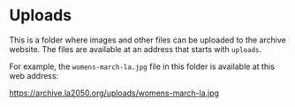 
# Uploads

This is a folder where images and other files can be uploaded to the archive website. The files are available at an address that starts with `uploads`.

For example, the `womens-march-la.jpg` file in this folder is available at this web address:

https://archive.la2050.org/uploads/womens-march-la.jpg
